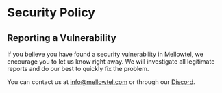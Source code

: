 # Security Policy

## Reporting a Vulnerability

If you believe you have found a security vulnerability in Mellowtel, we encourage you to let us know right away. We will investigate all legitimate reports and do our best to quickly fix the problem.

You can contact us at info@mellowtel.com or through our [Discord](https://discord.com/invite/txAZp4MSDe).
